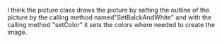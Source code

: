 I think the picture class draws the picture by setting the outline of the picture by the calling method named"SetBalckAndWhite" and with the calling method "setColor" it sets the colors where needed to create the image.

